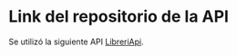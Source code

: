 # Link del repositorio de la API

Se utilizó la siguiente API [LibreriApi](https://github.com/BeduTeam3/Proyecto-Fase-2).
